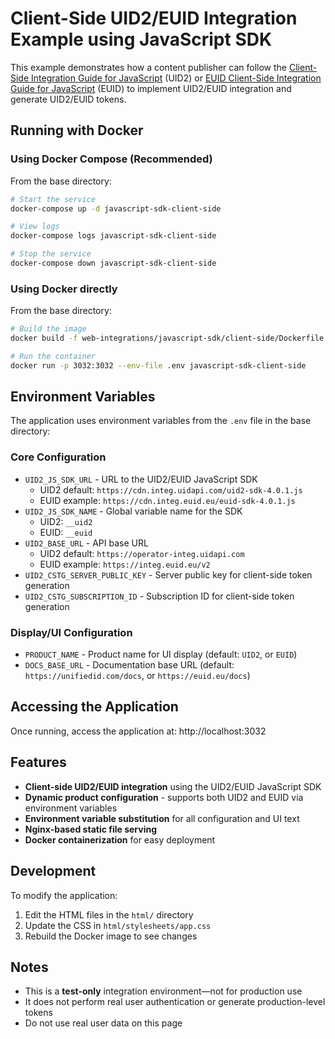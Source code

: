 # Client-Side UID2/EUID Integration Example using JavaScript SDK

This example demonstrates how a content publisher can follow the [Client-Side Integration Guide for JavaScript](https://unifiedid.com/docs/guides/integration-javascript-client-side) (UID2) or [EUID Client-Side Integration Guide for JavaScript](https://euid.eu/docs/guides/integration-javascript-client-side) (EUID) to implement UID2/EUID integration and generate UID2/EUID tokens.

## Running with Docker

### Using Docker Compose (Recommended)

From the base directory:

```bash
# Start the service
docker-compose up -d javascript-sdk-client-side

# View logs
docker-compose logs javascript-sdk-client-side

# Stop the service
docker-compose down javascript-sdk-client-side
```

### Using Docker directly

From the base directory:

```bash
# Build the image
docker build -f web-integrations/javascript-sdk/client-side/Dockerfile -t javascript-sdk-client-side .

# Run the container
docker run -p 3032:3032 --env-file .env javascript-sdk-client-side
```

## Environment Variables

The application uses environment variables from the `.env` file in the base directory:

### Core Configuration
- `UID2_JS_SDK_URL` - URL to the UID2/EUID JavaScript SDK
  - UID2 default: `https://cdn.integ.uidapi.com/uid2-sdk-4.0.1.js`
  - EUID example: `https://cdn.integ.euid.eu/euid-sdk-4.0.1.js`
- `UID2_JS_SDK_NAME` - Global variable name for the SDK
  - UID2: `__uid2`
  - EUID: `__euid`
- `UID2_BASE_URL` - API base URL
  - UID2 default: `https://operator-integ.uidapi.com`
  - EUID example: `https://integ.euid.eu/v2`
- `UID2_CSTG_SERVER_PUBLIC_KEY` - Server public key for client-side token generation
- `UID2_CSTG_SUBSCRIPTION_ID` - Subscription ID for client-side token generation

### Display/UI Configuration
- `PRODUCT_NAME` - Product name for UI display (default: `UID2`, or `EUID`)
- `DOCS_BASE_URL` - Documentation base URL (default: `https://unifiedid.com/docs`, or `https://euid.eu/docs`)

## Accessing the Application

Once running, access the application at: http://localhost:3032

## Features

- **Client-side UID2/EUID integration** using the UID2/EUID JavaScript SDK
- **Dynamic product configuration** - supports both UID2 and EUID via environment variables
- **Environment variable substitution** for all configuration and UI text
- **Nginx-based static file serving**
- **Docker containerization** for easy deployment

## Development

To modify the application:

1. Edit the HTML files in the `html/` directory
2. Update the CSS in `html/stylesheets/app.css`
3. Rebuild the Docker image to see changes

## Notes

- This is a **test-only** integration environment—not for production use
- It does not perform real user authentication or generate production-level tokens
- Do not use real user data on this page
